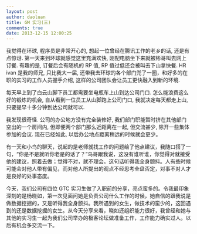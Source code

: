 ```yaml
---
layout: post
author: daoluan
title: GM 实习(三)
comments: true
date: 2013-12-15 12:00:25
---
```

我觉得在环球, 程序员是非常开心的, 想起一位曾经在腾讯工作的老乡的话, 还是有点惊讶. 第一天来到环球就感觉这里充满欢快, 刚配电脑坐下来就被彬哥叫去网上订餐. 有趣的是, 订餐后会有随机的 RP 值, RP 值过低还会被叫去下山拿快餐. HR ivan 是我的师兄, 只比我大一届, 还带我去环球的各个部门兜了一圈，和好多的在职的实习的工作人员握手介绍, 这样的公司团队会让员工更快融入到新的环境.

每天早上到了白云山脚下员工都需要坐电瓶车上山到达公司门口. 怎么能浪费这么好的锻炼的机会, 自从看到一位员工从山脚跑上公司门口, 我就决定每天都走上山, 只要提早十多分钟到达公司就可以.

我发现很奇怪. 公司的办公地方没有完全装修好, 我们部门职能暂时挤在其他部门空出的一个房间内, 但即便两个部门那么近距离在一起, 但交流甚少, 除开一些集体参加的会议. 现在已经如此, 以后办公地点距离稍远的时候就会更少。

有一天和小鸟的聊天，说起的是老师就找工作的问题给了他点建议，我随口搭了一句，“你是不是就听你老是的话了？”鸟哥跟我说，这没有谁听谁，你觉得对就接受他的建议，照着去做；觉得不对，就不理会。这句话听得我全身颤抖。人有些时候可能会对他人带有偏见，而对他人所提出的观点不经思考全盘否定，对事不对人才是良好的处事态度。

今天，我们公司有四位 GTC 实习生做了入职前的分享，亮点蛮多的。令我最印象深刻的是杨晓如，第一次见面问她是负责公司什么工作的时候，她自信的跟我说是做数据挖掘的，又是听得我全身颤抖。我所遇到的女生，做技术的蛮少的，这回遇到的还是数据挖掘的女生。从今天分享来看，晓如还组织能力很好，我曾经和她与其他的实习生一起为我们公司举办的极客论坛做准备工作，工作能力确实过人。以后有机会多交流一下。

